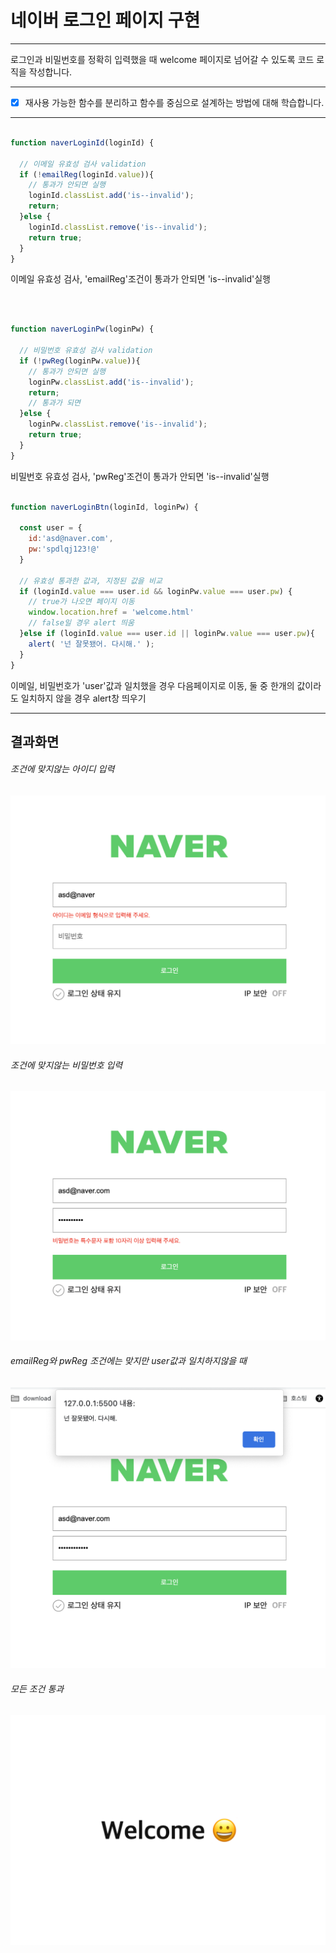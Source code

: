 # 네이버 로그인 페이지 구현


---

로그인과 비밀번호를 정확히 입력했을 때 welcome 페이지로 넘어갈 수 있도록 코드 로직을 작성합니다.


---
- [x] 재사용 가능한 함수를 분리하고 함수를 중심으로 설계하는 방법에 대해 학습합니다.


---

```js

function naverLoginId(loginId) {

  // 이메일 유효성 검사 validation
  if (!emailReg(loginId.value)){
    // 통과가 안되면 실행
    loginId.classList.add('is--invalid');
    return;
  }else {
    loginId.classList.remove('is--invalid');
    return true;
  }
}
```
이메일 유효성 검사, 'emailReg'조건이 통과가 안되면 'is--invalid'실행

</br>

```js

function naverLoginPw(loginPw) {

  // 비밀번호 유효성 검사 validation
  if (!pwReg(loginPw.value)){
    // 통과가 안되면 실행
    loginPw.classList.add('is--invalid');
    return;
    // 통과가 되면 
  }else {
    loginPw.classList.remove('is--invalid');
    return true;
  }
}
```
비밀번호 유효성 검사, 'pwReg'조건이 통과가 안되면 'is--invalid'실행
</br>

```js

function naverLoginBtn(loginId, loginPw) {

  const user = {
    id:'asd@naver.com',
    pw:'spdlqj123!@'
  }

  // 유효성 통과한 값과, 지정된 값을 비교
  if (loginId.value === user.id && loginPw.value === user.pw) {
    // true가 나오면 페이지 이동
    window.location.href = 'welcome.html'
    // false일 경우 alert 띄움
  }else if (loginId.value === user.id || loginPw.value === user.pw){
    alert( '넌 잘못됐어. 다시해.' );
  }
}
```
이메일, 비밀번호가 'user'값과 일치했을 경우 다음페이지로 이동,
둘 중 한개의 값이라도 일치하지 않을 경우 alert창 띄우기
</br>

---

<!-- Quote -->
## 결과화면

<!-- Image -->
###### 조건에 맞지않는 아이디 입력
![아이디 잘못 입력했을 때](./images/homework/js-mission01-01.png)

###### 조건에 맞지않는 비밀번호 입력
![비밀번호 잘못 입력했을 때](./images/homework/js-mission01-02.png)

###### emailReg와 pwReg 조건에는 맞지만 user값과 일치하지않을 때
![user값과 일치하지 않을 때](./images/homework/js-mission01-03.png)

###### 모든 조건 통과
![모든 조건 통과](./images/homework/js-mission01-04.png)


